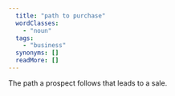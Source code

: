 ```yaml
---
  title: "path to purchase"
  wordClasses: 
    - "noun"
  tags: 
    - "business"
  synonyms: []
  readMore: []
---
```

The path a prospect follows that leads to a sale.
